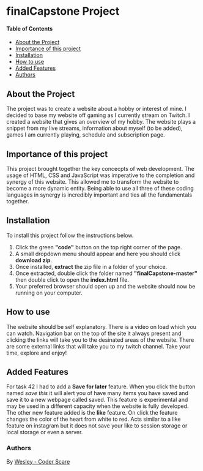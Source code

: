 # finalCapstone Project

#### Table of Contents

* [About the Project](#about-the-project)
* [Importance of this project](#importance-of-this-project)
* [Installation](#installation)
* [How to use](#how-to-use)
* [Added Features](#added-features)
* [Authors](#authors)

## About the Project

The project was to create a website about a hobby or interest of mine. I decided to base my website off gaming as I currently stream on Twitch. I created a website that gives an overview of my hobby. The website plays a snippet from my live streams, information about myself (to be added), games I am currently playing, schedule and subscription page. 

## Importance of this project
This project brought together the key concecpts of web development. The usage of HTML, CSS and JavaScript was imperative to the completion and synergy of this website. This allowed me to transform the website to become a more dynamic entity. Being able to use all three of these coding languages in synergy is incredibly important and ties all the fundamentals together.

## Installation

To install this project follow the instructions below.
1. Click the green **"code"** button on the top right corner of the page. 
2. A small dropdown menu should appear and here you should click **download zip**.
3. Once installed, **extract** the zip file in a folder of your choice.
4. Once extracted, double click the folder named **"finalCapstone-master"** then double click to open the **index.html** file.
5. Your preferred browser should open up and the website should now be running on your computer.

## How to use

The website should be self explanatory. There is a video on load which you can watch. Navigation bar on the top of the site it always present and clicking the links will take you to the desinated areas of the website. There are some external links that will take you to my twitch channel. Take your time, explore and enjoy!

## Added Features

For task 42 I had to add a **Save for later** feature. When you click the button named *save this* it will alert you of have many items you have saved and save it to a new webpage called saved. This feature is experimental and may be used in a different capacity when the website is fully developed. The other new feature added is the **like** feature. On click the feature changes the color of the heart from white to red. Acts similar to a like feature on instagram but it does not save your like to session storage or local storage or even a server.

### Authors

By [Wesley - Coder Scare](https://github.com/Coder-Scare)
